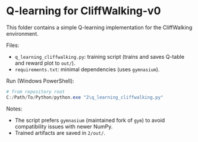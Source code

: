 # Q-learning for CliffWalking-v0

This folder contains a simple Q-learning implementation for the CliffWalking environment.

Files:
- `q_learning_cliffwalking.py`: training script (trains and saves Q-table and reward plot to `out/`).
- `requirements.txt`: minimal dependencies (uses `gymnasium`).

Run (Windows PowerShell):

```powershell
# from repository root
C:/Path/To/Python/python.exe "2\q_learning_cliffwalking.py"
```

Notes:
- The script prefers `gymnasium` (maintained fork of `gym`) to avoid compatibility issues with newer NumPy.
- Trained artifacts are saved in `2/out/`.
